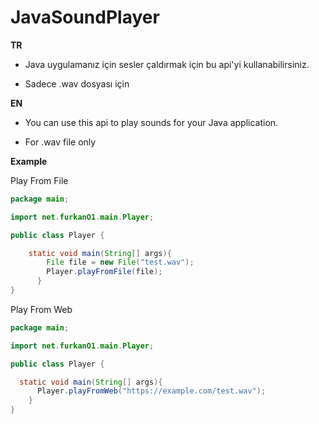 # JavaSoundPlayer

**TR** 
- Java uygulamanız için sesler çaldırmak için bu api'yi kullanabilirsiniz. 

- Sadece .wav dosyası için

**EN**
- You can use this api to play sounds for your Java application.

- For .wav file only

**Example**

Play From File
```java
package main;

import net.furkanO1.main.Player;

public class Player {

    static void main(String[] args){
        File file = new File("test.wav");
        Player.playFromFile(file);
      }
}
```

Play From Web
```java
package main;

import net.furkanO1.main.Player;

public class Player {

  static void main(String[] args){
      Player.playFromWeb("https://example.com/test.wav");
    }
}

```
